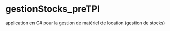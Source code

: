 # gestionStocks_preTPI
application en C# pour la gestion de matériel de location (gestion de stocks)
